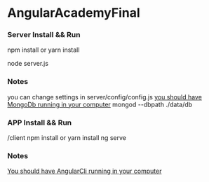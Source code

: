 # AngularAcademyFinal


### Server Install && Run

npm install or yarn install

node server.js

### Notes

you can change settings in server/config/config.js
[you should have MongoDb running in your computer](https://www.mongodb.com/download-center?filter=enterprise&utm_source=google&utm_campaign=Americas_Argentina_MongoDB%20to%20Corp/Ent_Brand_Alpha_FM&utm_keyword=mongodb&utm_device=c&utm_network=g&utm_medium=cpc&utm_creative=189568359097&utm_matchtype=e&_bt=189568359097&_bk=mongodb&_bm=e&_bn=g&jmp=search&gclid=Cj0KCQjw6NjNBRDKARIsAFn3NMo2qrLhGzFPS8ogj_7HUVsOnL75DxOq0RcaDYWmgGT6g2SatNKxK5gaAmh6EALw_wcB#enterprise)
mongod --dbpath ./data/db


### APP Install && Run

/client
npm install or yarn install
ng serve

### Notes
[You should have AngularCli running in your computer](https://github.com/angular/angular-cli)